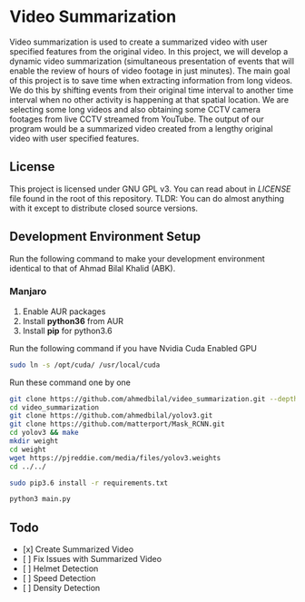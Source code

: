 # Video Summarization
Video summarization is used to create a summarized video with user specified features from the original video. In this project, we will develop a dynamic video summarization (simultaneous presentation of events that will enable the review of hours of video footage in just minutes). The main goal of this project is to save time when extracting information from long videos. We do this by shifting events from their original time interval to another time interval when no other activity is happening at that spatial location. We are selecting some long videos and also obtaining some CCTV camera footages from live CCTV streamed from YouTube. The output of our program would be a summarized video created from a lengthy original video with user specified features. 

## License
This project is licensed under GNU GPL v3. You can read about in *LICENSE* file found in the root of this repository. TLDR: You can do almost anything with it except to distribute closed source versions.


## Development Environment Setup
Run the following command to make your development environment identical to that of Ahmad Bilal Khalid (ABK).

### Manjaro

1. Enable AUR packages
2. Install **python36** from AUR
3. Install **pip** for python3.6

Run the following command if you have Nvidia Cuda Enabled GPU
```bash
sudo ln -s /opt/cuda/ /usr/local/cuda
```

Run these command one by one
```bash
git clone https://github.com/ahmedbilal/video_summarization.git --depth=1
cd video_summarization
git clone https://github.com/ahmedbilal/yolov3.git
git clone https://github.com/matterport/Mask_RCNN.git
cd yolov3 && make
mkdir weight
cd weight
wget https://pjreddie.com/media/files/yolov3.weights
cd ../../

sudo pip3.6 install -r requirements.txt

python3 main.py
```


## Todo
- \[x] Create Summarized Video
- \[ ] Fix Issues with Summarized Video
- \[ ] Helmet Detection
- \[ ] Speed Detection
- \[ ] Density Detection
